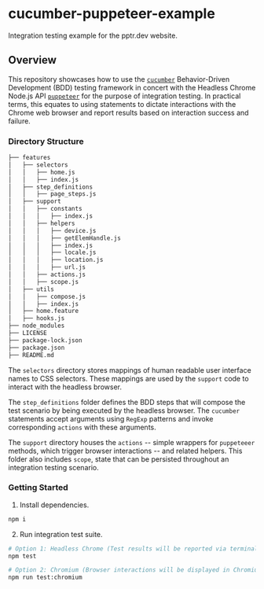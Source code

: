 # cucumber-puppeteer-example
Integration testing example for the pptr.dev website.

## Overview

This repository showcases how to use the [`cucumber`](https://github.com/cucumber/cucumber-js) Behavior-Driven Development (BDD) testing framework in concert with the Headless Chrome Node.js API [`puppeteer`](https://github.com/puppeteer/puppeteer) for the purpose of integration testing. In practical terms, this equates to using statements to dictate interactions with the Chrome web browser and report results based on interaction success and failure.

### Directory Structure

```bash
├── features
│   ├── selectors
│   │   ├── home.js
│   │   ├── index.js
│   ├── step_definitions
│   │   ├── page_steps.js
│   ├── support
│   │   ├── constants
│   │   │   ├── index.js
│   │   ├── helpers
│   │   │   ├── device.js
│   │   │   ├── getElemHandle.js
│   │   │   ├── index.js
│   │   │   ├── locale.js
│   │   │   ├── location.js
│   │   │   ├── url.js
│   │   ├── actions.js
│   │   ├── scope.js
│   ├── utils
│   │   ├── compose.js
│   │   ├── index.js
│   ├── home.feature
│   ├── hooks.js
├── node_modules
├── LICENSE
├── package-lock.json
├── package.json
├── README.md
```

The `selectors` directory stores mappings of human readable user interface names to CSS selectors. These mappings are used by the `support` code to interact with the headless browser.

The `step_definitions` folder defines the BDD steps that will compose the test scenario by being executed by the headless browser. The `cucumber` statements accept arguments using `RegExp` patterns and invoke corresponding `actions` with these arguments.

The `support` directory houses the `actions` -- simple wrappers for `puppeteeer` methods, which trigger browser interactions -- and related helpers. This folder also includes `scope`, state that can be persisted throughout an integration testing scenario.

### Getting Started

1. Install dependencies.

```bash
npm i
```

2. Run integration test suite.

```bash
# Option 1: Headless Chrome (Test results will be reported via terminal)
npm test

# Option 2: Chromium (Browser interactions will be displayed in Chromium and test results will be reported in terminal)
npm run test:chromium
```
